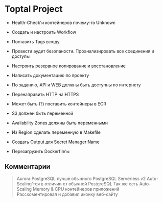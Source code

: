 # Toptal Project

- Health-Check'и контейнеров почему-то Unknown
- Создать и настроить Workflow
- Поставить Tags всюду

- Провести аудит безопаности. Проанализировать все соединения и доступы
- Настроить резервное копирование и восстановление

- Написать документацию по проекту

- По заданию, API и WEB должны быть доступны по интернету
- Перенаправить HTTP на HTTPS

- Может быть (?) поставить контейнеры в ECR

- S3 должен быть переменной
- Availability Zones должны быть переменными
- Из Region сделать переменную в Makefile

- Создать Output для Secret Manager Name
- Перезагрузить Dockerfile'ы

## Комментарии

> Aurora PostgreSQL лучше обычного PostgreSQL
> Serverless v2 Auto-Scaling'тся в отличии от обычной PostgreSQL
> Так же есть Auto-Scaling Memory & CPU контейнеров приложений
> Расскоментировал и добавил иконку веб-сайту
